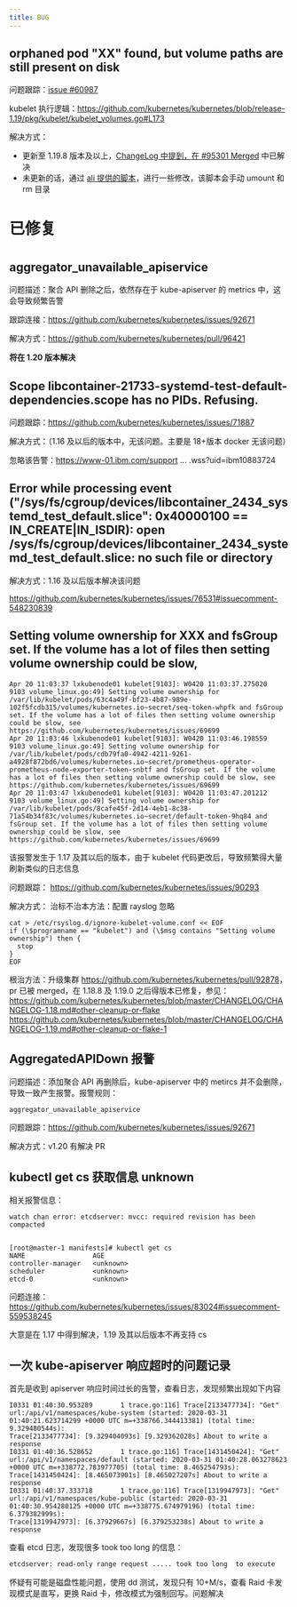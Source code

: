```yaml
---
title: BUG
---
```


## orphaned pod "XX" found, but volume paths are still present on disk

问题跟踪：[issue #60987](https://github.com/kubernetes/kubernetes/issues/60987)

kubelet 执行逻辑：<https://github.com/kubernetes/kubernetes/blob/release-1.19/pkg/kubelet/kubelet_volumes.go#L173>

解决方式：

- 更新至 1.19.8 版本及以上，[ChangeLog 中提到，在 #95301 Merged](https://github.com/kubernetes/kubernetes/blob/master/CHANGELOG/CHANGELOG-1.19.md#changelog-since-v1198) 中已解决
- 未更新的话，通过 [ali 提供的脚本](https://raw.githubusercontent.com/AliyunContainerService/kubernetes-issues-solution/master/kubelet/kubelet.sh)，进行一些修改，该脚本会手动 umount 和 rm 目录

# 已修复

#

## aggregator_unavailable_apiservice

问题描述：聚合 API 删除之后，依然存在于 kube-apiserver 的 metrics 中，这会导致频繁告警

跟踪连接：<https://github.com/kubernetes/kubernetes/issues/92671>

解决方式：<https://github.com/kubernetes/kubernetes/pull/96421>

**将在 1.20 版本解决**

## Scope libcontainer-21733-systemd-test-default-dependencies.scope has no PIDs. Refusing.

问题跟踪：<https://github.com/kubernetes/kubernetes/issues/71887>

解决方式：（1.16 及以后的版本中，无该问题。主要是 18+版本 docker 无该问题）

忽略该告警：<https://www-01.ibm.com/support> ... .wss?uid=ibm10883724

## Error while processing event ("/sys/fs/cgroup/devices/libcontainer_2434_systemd_test_default.slice": 0x40000100 == IN_CREATE|IN_ISDIR): open /sys/fs/cgroup/devices/libcontainer_2434_systemd_test_default.slice: no such file or directory

解决方式：1.16 及以后版本解决该问题

<https://github.com/kubernetes/kubernetes/issues/76531#issuecomment-548230839>

## Setting volume ownership for XXX and fsGroup set. If the volume has a lot of files then setting volume ownership could be slow,

    Apr 20 11:03:37 lxkubenode01 kubelet[9103]: W0420 11:03:37.275020    9103 volume_linux.go:49] Setting volume ownership for /var/lib/kubelet/pods/63c4a49f-bf23-4b87-989e-102f5fcdb315/volumes/kubernetes.io~secret/seq-token-whpfk and fsGroup set. If the volume has a lot of files then setting volume ownership could be slow, see https://github.com/kubernetes/kubernetes/issues/69699
    Apr 20 11:03:46 lxkubenode01 kubelet[9103]: W0420 11:03:46.198559    9103 volume_linux.go:49] Setting volume ownership for /var/lib/kubelet/pods/cdb79fa0-4942-4211-9261-a4928f872bd6/volumes/kubernetes.io~secret/prometheus-operator-prometheus-node-exporter-token-snbtf and fsGroup set. If the volume has a lot of files then setting volume ownership could be slow, see https://github.com/kubernetes/kubernetes/issues/69699
    Apr 20 11:03:47 lxkubenode01 kubelet[9103]: W0420 11:03:47.201212    9103 volume_linux.go:49] Setting volume ownership for /var/lib/kubelet/pods/8cafe45f-2d14-4eb1-8c38-71a54b34f83c/volumes/kubernetes.io~secret/default-token-9hq84 and fsGroup set. If the volume has a lot of files then setting volume ownership could be slow, see https://github.com/kubernetes/kubernetes/issues/69699

该报警发生于 1.17 及其以后的版本，由于 kubelet 代码更改后，导致频繁得大量刷新类似的日志信息

问题跟踪：
<https://github.com/kubernetes/kubernetes/issues/90293>

解决方式：
治标不治本方法：配置 rayslog 忽略

    cat > /etc/rsyslog.d/ignore-kubelet-volume.conf << EOF
    if (\$programname == "kubelet") and (\$msg contains "Setting volume ownership") then {
      stop
    }
    EOF

根治方法：升级集群
<https://github.com/kubernetes/kubernetes/pull/92878>，pr 已被 merged，在 1.18.8 及 1.19.0 之后得版本已修复，参见：
<https://github.com/kubernetes/kubernetes/blob/master/CHANGELOG/CHANGELOG-1.18.md#other-cleanup-or-flake>
<https://github.com/kubernetes/kubernetes/blob/master/CHANGELOG/CHANGELOG-1.19.md#other-cleanup-or-flake-1>

## AggregatedAPIDown 报警

问题描述：添加聚合 API 再删除后，kube-apiserver 中的 metircs 并不会删除，导致一致产生报警。报警规则：

    aggregator_unavailable_apiservice

问题跟踪：<https://github.com/kubernetes/kubernetes/issues/92671>

解决方式：v1.20 有解决 PR

## kubectl get cs 获取信息 unknown

相关报警信息：

    watch chan error: etcdserver: mvcc: required revision has been compacted


    [root@master-1 manifests]# kubectl get cs
    NAME                 AGE
    controller-manager   <unknown>
    scheduler            <unknown>
    etcd-0               <unknown>

问题连接：<https://github.com/kubernetes/kubernetes/issues/83024#issuecomment-559538245>

大意是在 1.17 中得到解决，1.19 及其以后版本不再支持 cs

## 一次 kube-apiserver 响应超时的问题记录

首先是收到 apiserver 响应时间过长的告警，查看日志，发现频繁出现如下内容

    I0331 01:40:30.953289       1 trace.go:116] Trace[2133477734]: "Get" url:/api/v1/namespaces/kube-system (started: 2020-03-31 01:40:21.623714299 +0000 UTC m=+338766.344413381) (total time: 9.329480544s):
    Trace[2133477734]: [9.329404093s] [9.329362028s] About to write a response
    I0331 01:40:36.528652       1 trace.go:116] Trace[1431450424]: "Get" url:/api/v1/namespaces/default (started: 2020-03-31 01:40:28.063278623 +0000 UTC m=+338772.783977705) (total time: 8.465254793s):
    Trace[1431450424]: [8.465073901s] [8.465027207s] About to write a response
    I0331 01:40:37.333718       1 trace.go:116] Trace[1319947973]: "Get" url:/api/v1/namespaces/kube-public (started: 2020-03-31 01:40:30.954280125 +0000 UTC m=+338775.674979196) (total time: 6.379382999s):
    Trace[1319947973]: [6.37929667s] [6.379253238s] About to write a response

查看 etcd 日志，发现很多 took too long 的信息：

```bash
etcdserver: read-only range request ..... took too long  to execute
```

怀疑有可能是磁盘性能问题，使用 dd 测试，发现只有 10+M/s，查看 Raid 卡发现模式是直写，更换 Raid 卡，修改模式为强制回写。问题解决
